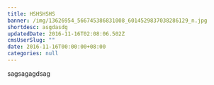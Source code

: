 ```yaml
---
title: HSHSHSHS
banner: /img/13626954_566745386831008_6014529837038286129_n.jpg
shortdesc: asgdasdg
updatedDate: 2016-11-16T02:08:06.502Z
cmsUserSlug: ""
date: 2016-11-16T00:00:00+08:00
categories: null
---
```


sagsagagdsag